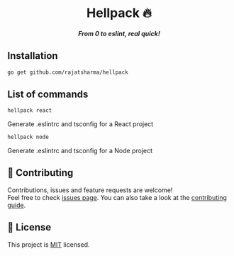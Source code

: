 <h1 align="center">Hellpack 🔥</h1>
<h5 align="center">From 0 to eslint, real quick!</h5>

## Installation

```sh
go get github.com/rajatsharma/hellpack
```

## List of commands

```sh
hellpack react
```
Generate .eslintrc and tsconfig for a React project

```sh
hellpack node
```
Generate .eslintrc and tsconfig for a Node project

## 🤝 Contributing

Contributions, issues and feature requests are welcome!<br />Feel free to check [issues page](https://github.com/rajatsharma/hellpack/issues). You can also take a look at the [contributing guide](https://github.com/rajatsharma/hellpack/blob/master/CONTRIBUTING.md).

## 📝 License

This project is [MIT](https://github.com/rajatsharma/hellpack/blob/master/LICENSE) licensed.

